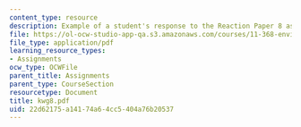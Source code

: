 ```yaml
---
content_type: resource
description: Example of a student's response to the Reaction Paper 8 assignment.
file: https://ol-ocw-studio-app-qa.s3.amazonaws.com/courses/11-368-environmental-justice-fall-2004/22d62175a14174a64cc5404a76b20537_kwg8.pdf
file_type: application/pdf
learning_resource_types:
- Assignments
ocw_type: OCWFile
parent_title: Assignments
parent_type: CourseSection
resourcetype: Document
title: kwg8.pdf
uid: 22d62175-a141-74a6-4cc5-404a76b20537
---
```

